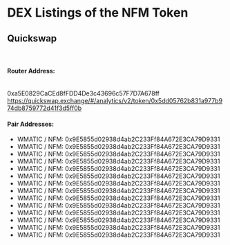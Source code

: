 # DEX Listings of the NFM Token

<h2>Quickswap</h2></br>
<h4>Router Address:</h4></br>0xa5E0829CaCEd8fFDD4De3c43696c57F7D7A678ff</br>
<a href="https://quickswap.exchange/#/analytics/v2/token/0x5dd05762b831a977b974db8759772d41f3d5ff0b">https://quickswap.exchange/#/analytics/v2/token/0x5dd05762b831a977b974db8759772d41f3d5ff0b</a>
</br>
<h4>Pair Addresses:</h4>
<ul>
<li>WMATIC / NFM: 0x9E5855d02938d4ab2C233Ff84A672E3CA79D9331</li>
<li>WMATIC / NFM: 0x9E5855d02938d4ab2C233Ff84A672E3CA79D9331</li>
<li>WMATIC / NFM: 0x9E5855d02938d4ab2C233Ff84A672E3CA79D9331</li>
<li>WMATIC / NFM: 0x9E5855d02938d4ab2C233Ff84A672E3CA79D9331</li>
<li>WMATIC / NFM: 0x9E5855d02938d4ab2C233Ff84A672E3CA79D9331</li>
<li>WMATIC / NFM: 0x9E5855d02938d4ab2C233Ff84A672E3CA79D9331</li>
<li>WMATIC / NFM: 0x9E5855d02938d4ab2C233Ff84A672E3CA79D9331</li>
<li>WMATIC / NFM: 0x9E5855d02938d4ab2C233Ff84A672E3CA79D9331</li>
<li>WMATIC / NFM: 0x9E5855d02938d4ab2C233Ff84A672E3CA79D9331</li>
<li>WMATIC / NFM: 0x9E5855d02938d4ab2C233Ff84A672E3CA79D9331</li>
<li>WMATIC / NFM: 0x9E5855d02938d4ab2C233Ff84A672E3CA79D9331</li>
<li>WMATIC / NFM: 0x9E5855d02938d4ab2C233Ff84A672E3CA79D9331</li>
<li>WMATIC / NFM: 0x9E5855d02938d4ab2C233Ff84A672E3CA79D9331</li>
<li>WMATIC / NFM: 0x9E5855d02938d4ab2C233Ff84A672E3CA79D9331</li>
</ul>

